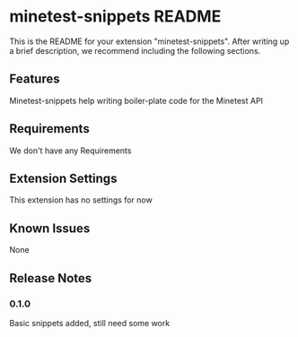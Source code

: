 # minetest-snippets README

This is the README for your extension "minetest-snippets". After writing up a brief description, we recommend including the following sections.

## Features

Minetest-snippets help writing boiler-plate code for the Minetest API

## Requirements

We don't have any Requirements

## Extension Settings

This extension has no settings for now

## Known Issues

None

## Release Notes


### 0.1.0

Basic snippets added, still need some work

